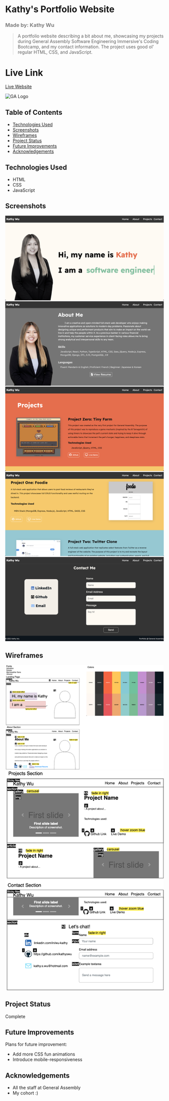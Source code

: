# Kathy's Portfolio Website

### <font color="gray">Made by: Kathy Wu </font>

> A portfolio website describing a bit about me, showcasing my projects during General Assembly Software Engineering Immersive's Coding Bootcamp, and my contact information.
> The project uses good ol' regular HTML, CSS, and JavaScript.

# Live Link

[Live Website](www.kathyswu.com)

![GA Logo](https://ga-dash.s3.amazonaws.com/production/assets/logo-9f88ae6c9c3871690e33280fcf557f33.png)

## Table of Contents

- [Technologies Used](#technologies-used)
- [Screenshots](#screenshots)
- [Wireframes](#wireframse)
- [Project Status](#project-status)
- [Future Improvements](#future-improvements)
- [Acknowledgements](#acknowledgements)

## Technologies Used

- HTML
- CSS
- JavaScript

## Screenshots

![Home](./assets/images/portfolio/screenshot1.png)
![About Me](./assets/images/portfolio/screenshot2.png)
![Projects](./assets/images/portfolio/screenshot3.png)
![More Projects](./assets/images/portfolio/screenshot4.png)
![Contact Me](./assets/images/portfolio/screenshot5.png)

## Wireframes

![Wireframe1](./assets/images/portfolio/wireframe1.png)
![Wireframe2](./assets/images/portfolio/wireframe2.png)

## Project Status

Complete

## Future Improvements

Plans for future improvement:

- Add more CSS fun animations
- Introduce mobile-responsiveness

## Acknowledgements

- All the staff at General Assembly
- My cohort :)
